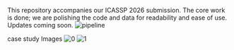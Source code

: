 This repository accompanies our ICASSP 2026 submission. The core work is done; we are polishing the code and data for readability and ease of use. Updates coming soon.
![pipeline](https://github.com/user-attachments/assets/be16f599-3e7d-4805-9433-0c1866e2f681)





case study Images
![0](https://github.com/user-attachments/assets/cc6e8c2e-b0b1-4af1-8561-b42115a14560)
![1](https://github.com/user-attachments/assets/38a7c1dd-3ac8-4918-9e62-54f0bb4b958d)
